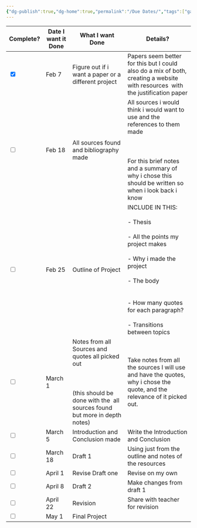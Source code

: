 ```yaml
---
{"dg-publish":true,"dg-home":true,"permalink":"/Due Dates/","tags":["gardenEntry"],"dgPassFrontmatter":true}
---
```




| Complete?                                     | Date I want it Done | What I want Done                                                                                                                             | Details?                                                                                                                                                                                                                                |
| --------------------------------------------- | ------------------- | -------------------------------------------------------------------------------------------------------------------------------------------- | --------------------------------------------------------------------------------------------------------------------------------------------------------------------------------------------------------------------------------------- |
| <input type="checkbox" checked id="32ca0d">   | Feb 7               | Figure out if i want a paper or a different project                                                                                          | Papers seem better for this but I could also do a mix of both, creating a website with resources  with the justification paper                                                                                                          |
| <input type="checkbox" unchecked id="e6900d"> | Feb 18              | All sources found and bibliography made                                                                                                      | All sources i would think i would want to use and the references to them made<br><br>  <br><br>For this brief notes and a summary of why i chose this should be written so when i look back i know                                      |
| <input type="checkbox" unchecked id="e6900d"> | Feb 25              | Outline of Project                                                                                                                           | INCLUDE IN THIS: <br><br>- Thesis<br>    <br>- All the points my project makes <br>    <br>- Why i made the project<br>    <br>- The body <br>    <br><br>- How many quotes for each paragraph?<br>    <br>- Transitions between topics |
| <input type="checkbox" unchecked id="e6900d"> | March 1             | Notes from all Sources and quotes all picked out <br><br>  <br><br>(this should be done with the  all sources found but more in depth notes) | Take notes from all the sources I will use and have the quotes, why i chose the quote, and the relevance of it picked out.                                                                                                              |
| <input type="checkbox" unchecked id="e6900d"> | March 5             | Introduction and Conclusion made                                                                                                             | Write the Introduction and Conclusion                                                                                                                                                                                                   |
| <input type="checkbox" unchecked id="e6900d"> | March 18            | Draft 1                                                                                                                                      | Using just from the outline and notes of the resources                                                                                                                                                                                  |
| <input type="checkbox" unchecked id="e6900d"> | April 1             | Revise Draft one                                                                                                                             | Revise on my own                                                                                                                                                                                                                        |
| <input type="checkbox" unchecked id="e6900d"> | April 8             | Draft 2                                                                                                                                      | Make changes from draft 1                                                                                                                                                                                                               |
| <input type="checkbox" unchecked id="e6900d"> | April 22            | Revision                                                                                                                                     | Share with teacher for revision                                                                                                                                                                                                         |
| <input type="checkbox" unchecked id="e6900d"> | May 1               | Final Project                                                                                                                                |                                                                                                                                                                                                                                         |
